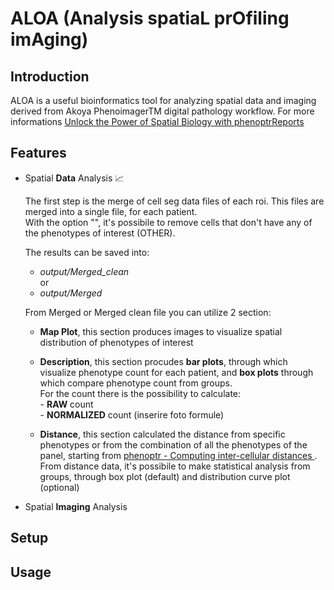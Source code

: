 # ALOA (Analysis spatiaL prOfiling imAging)

## Introduction

ALOA is a useful bioinformatics tool for analyzing spatial data and imaging derived from Akoya PhenoimagerTM digital pathology workflow. For more informations [Unlock the Power of Spatial Biology with phenoptrReports](https://www.akoyabio.com/wp-content/uploads/2022/01/Spatial-Biology-with-phentoprReports-TechNote.pdf)

## Features
- Spatial **Data** Analysis 📈

    The first step is the merge of cell seg data files of each roi. This files are merged into a single file, for each patient. <br>With the option "", it's possibile to remove cells that don't have any of the phenotypes of interest (OTHER). <br>

    The results can be saved into:<br>
    - <em>output/Merged_clean</em><br>
                or
    - <em>output/Merged</em><br>



    From Merged or Merged clean file you can utilize 2 section:
    - **Map Plot**, this section produces images to visualize spatial distribution of phenotypes of interest
    
 
    - **Description**, this section procudes **bar plots**, through which visualize phenotype count for each patient, and **box plots** through which compare phenotype count from groups. <br> For the count there is the possibility to calculate: <br>
            - **RAW** count         <br>
            - **NORMALIZED** count (inserire foto formule) <br>
    - **Distance**, this section calculated the distance from specific phenotypes or from the combination of all the phenotypes of the panel, starting from [phenoptr - Computing inter-cellular distances ](https://akoyabio.github.io/phenoptr/articles/computing_distances.html).<br> From distance data, it's possibile to make statistical analysis from groups, through box plot (default) and distribution curve plot (optional)

- Spatial **Imaging** Analysis <img src="images.jpeg" width=20 height=12>


## Setup


## Usage
